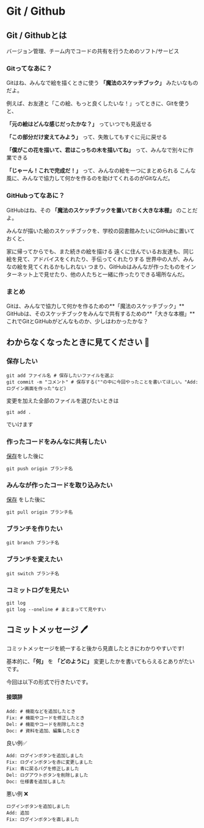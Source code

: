 # Git / Github

## Git / Githubとは
バージョン管理、チーム内でコードの共有を行うためのソフト/サービス


### Gitってなあに？
Gitはね、みんなで絵を描くときに使う **「魔法のスケッチブック」** みたいなものだよ。

例えば、お友達と「この絵、もっと良くしたいな！」ってときに、Gitを使うと、

 **「元の絵はどんな感じだったかな？」** っていつでも見返せる

 **「この部分だけ変えてみよう」** って、失敗してもすぐに元に戻せる

 **「僕がこの花を描いて、君はこっちの木を描いてね」** って、みんなで別々に作業できる

 **「じゃーん！これで完成だ！」** って、みんなの絵を一つにまとめられる
こんな風に、みんなで協力して何かを作るのを助けてくれるのがGitなんだ。

### GitHubってなあに？
GitHubはね、その **「魔法のスケッチブックを置いておく大きな本棚」** のことだよ。

みんなが描いた絵のスケッチブックを、学校の図書館みたいにGitHubに置いておくと、

家に帰ってからでも、また続きの絵を描ける
遠くに住んでいるお友達も、同じ絵を見て、アドバイスをくれたり、手伝ってくれたりする
世界中の人が、みんなの絵を見てくれるかもしれない
つまり、GitHubはみんなが作ったものをインターネット上で見せたり、他の人たちと一緒に作ったりできる場所なんだ。

### まとめ
Gitは、みんなで協力して何かを作るための**「魔法のスケッチブック」**
GitHubは、そのスケッチブックをみんなで共有するための**「大きな本棚」**
これでGitとGitHubがどんなものか、少しはわかったかな？


## わからなくなったときに見てください :eyes:

### 保存したい
```
git add ファイル名 # 保存したいファイルを選ぶ
git commit -m "コメント" # 保存する(""の中に今回やったことを書いてほしい。"Add: ログイン画面を作った"など)
```
変更を加えた全部のファイルを選びたいときは
```
git add . 
```
でいけます



### 作ったコードをみんなに共有したい 
[保存](#保存したい)をした後に
```
git push origin ブランチ名
```

### みんなが作ったコードを取り込みたい
[保存](#保存したい)
をした後に
```
git pull origin ブランチ名
```
### ブランチを作りたい

```
git branch ブランチ名
```

### ブランチを変えたい
```
git switch ブランチ名
```

### コミットログを見たい

```
git log 
git log --oneline # まとまってて見やすい
```


## コミットメッセージ :pen:
コミットメッセージを統一すると後から見直したときにわかりやすいです!

基本的に、**「何」** を **「どのように」** 変更したかを書いてもらえるとありがたいです。

今回は以下の形式で行きたいです。

#### 接頭辞
```
Add: # 機能などを追加したとき
Fix: # 機能やコードを修正したとき
Del: # 機能やコードを削除したとき
Doc: # 資料を追加、編集したとき
``` 

良い例:white_check_mark:
```
Add: ログインボタンを追加しました 
Fix: ログインボタンを赤に変更しました
Fix: 青に戻るバグを修正しました
Del: ログアウトボタンを削除しました
Doc: 仕様書を追加しました
```

悪い例 :x:
```
ログインボタンを追加しました
Add: 追加
Fix: ログインボタンを直しました
```
